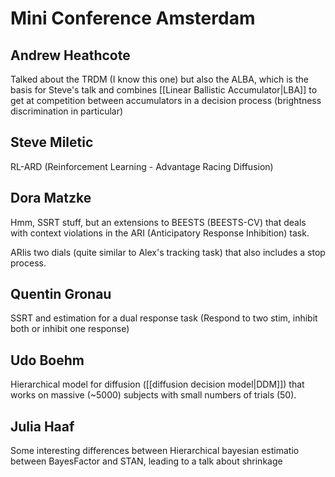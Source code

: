 # Mini Conference Amsterdam

## Andrew Heathcote

Talked about the TRDM (I know this one) but also the ALBA, which is the basis for Steve's talk and combines [[Linear Ballistic Accumulator|LBA]] to get at competition between accumulators in a decision process (brightness discrimination in particular)

## Steve Miletic

RL-ARD (Reinforcement Learning - Advantage Racing Diffusion)

## Dora Matzke

Hmm, SSRT stuff, but an extensions to BEESTS (BEESTS-CV) that deals with context violations in the ARI (Anticipatory Response Inhibition) task.

ARIis two dials (quite similar to Alex's tracking task) that also includes a stop process.

## Quentin Gronau

SSRT and estimation for a dual response task (Respond to two stim, inhibit both or inhibit one response)

## Udo Boehm

Hierarchical model for diffusion ([[diffusion decision model|DDM]]) that works on massive (\~5000) subjects with small numbers of trials (50).

## Julia Haaf

Some interesting differences between Hierarchical bayesian estimatio between BayesFactor and STAN, leading to a talk about shrinkage
